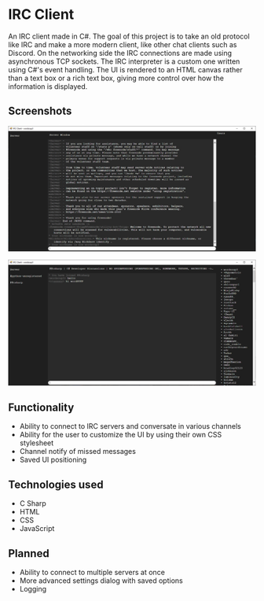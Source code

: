 # IRC Client
An IRC client made in C#. The goal of this project is to take an old protocol like IRC and make a more modern client, like other chat clients such as Discord. On the networking side the IRC connections are made using asynchronous TCP sockets. The IRC interpreter is a custom one written using C#'s event handling. The UI is rendered to an HTML canvas rather than a text box or a rich text box, giving more control over how the information is displayed.

## Screenshots
![IRC Client](ss1.jpg?raw=true "IRC Client")

![IRC Client](ss2.jpg?raw=true "IRC Client")

## Functionality
* Ability to connect to IRC servers and conversate in various channels
* Ability for the user to customize the UI by using their own CSS stylesheet
* Channel notify of missed messages
* Saved UI positioning

## Technologies used
* C Sharp
* HTML
* CSS
* JavaScript

## Planned
* Ability to connect to multiple servers at once
* More advanced settings dialog with saved options
* Logging
